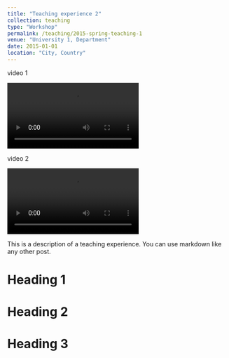 ```yaml
---
title: "Teaching experience 2"
collection: teaching
type: "Workshop"
permalink: /teaching/2015-spring-teaching-1
venue: "University 1, Department"
date: 2015-01-01
location: "City, Country"
---
```


video 1

<video controls>
<source src="Tisolant.mp4" type="video/mp4">
</video>

video 2

<video controls>
<source src="../videos/Tisolant.mp4" type="video/mp4">
</video>

This is a description of a teaching experience. You can use markdown like any other post.

Heading 1
======

Heading 2
======

Heading 3
======
